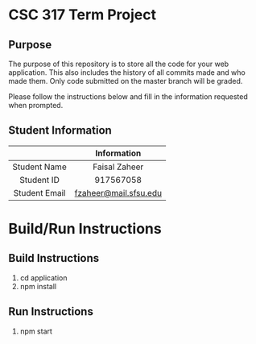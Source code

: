 # CSC 317 Term Project

## Purpose

The purpose of this repository is to store all the code for your web application. This also includes the history of all commits made and who made them. Only code submitted on the master branch will be graded.

Please follow the instructions below and fill in the information requested when prompted.

## Student Information

|               | Information   |
|:-------------:|:-------------:|
| Student Name  | Faisal Zaheer     |
| Student ID    | 917567058       |
| Student Email | fzaheer@mail.sfsu.edu    |



# Build/Run Instructions

## Build Instructions
1. cd application
2. npm install

## Run Instructions
1. npm start
